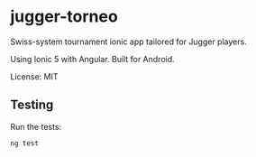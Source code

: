 # jugger-torneo

Swiss-system tournament ionic app tailored for Jugger players.

Using Ionic 5 with Angular. Built for Android.

License: MIT

## Testing

Run the tests:

```shell
ng test
```
